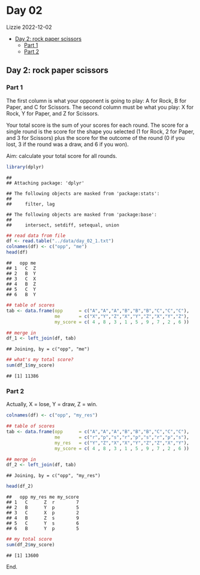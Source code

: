 Day 02
================
Lizzie
2022-12-02

- <a href="#day-2-rock-paper-scissors"
  id="toc-day-2-rock-paper-scissors">Day 2: rock paper scissors</a>
  - <a href="#part-1" id="toc-part-1">Part 1</a>
  - <a href="#part-2" id="toc-part-2">Part 2</a>

## Day 2: rock paper scissors

### Part 1

The first column is what your opponent is going to play: A for Rock, B
for Paper, and C for Scissors. The second column must be what you play:
X for Rock, Y for Paper, and Z for Scissors.

Your total score is the sum of your scores for each round. The score for
a single round is the score for the shape you selected (1 for Rock, 2
for Paper, and 3 for Scissors) plus the score for the outcome of the
round (0 if you lost, 3 if the round was a draw, and 6 if you won).

Aim: calculate your total score for all rounds.

``` r
library(dplyr)
```

    ## 
    ## Attaching package: 'dplyr'

    ## The following objects are masked from 'package:stats':
    ## 
    ##     filter, lag

    ## The following objects are masked from 'package:base':
    ## 
    ##     intersect, setdiff, setequal, union

``` r
## read data from file
df <- read.table("../data/day_02_1.txt")
colnames(df) <- c("opp", "me")
head(df)
```

    ##   opp me
    ## 1   C  Z
    ## 2   B  Y
    ## 3   C  X
    ## 4   B  Z
    ## 5   C  Y
    ## 6   B  Y

``` r
## table of scores
tab <- data.frame(opp      = c("A","A","A","B","B","B","C","C","C"),
                  me       = c("X","Y","Z","X","Y","Z","X","Y","Z"),
                  my_score = c( 4 , 8 , 3 , 1 , 5 , 9 , 7 , 2 , 6 ))

## merge in
df_1 <- left_join(df, tab)
```

    ## Joining, by = c("opp", "me")

``` r
## what's my total score?
sum(df_1$my_score)
```

    ## [1] 11386

### Part 2

Actually, X = lose, Y = draw, Z = win.

``` r
colnames(df) <- c("opp", "my_res")

## table of scores
tab <- data.frame(opp      = c("A","A","A","B","B","B","C","C","C"),
                  me       = c("r","p","s","r","p","s","r","p","s"),
                  my_res   = c("Y","Z","X","X","Y","Z","Z","X","Y"),
                  my_score = c( 4 , 8 , 3 , 1 , 5 , 9 , 7 , 2 , 6 ))

## merge in
df_2 <- left_join(df, tab)
```

    ## Joining, by = c("opp", "my_res")

``` r
head(df_2)
```

    ##   opp my_res me my_score
    ## 1   C      Z  r        7
    ## 2   B      Y  p        5
    ## 3   C      X  p        2
    ## 4   B      Z  s        9
    ## 5   C      Y  s        6
    ## 6   B      Y  p        5

``` r
## my total score
sum(df_2$my_score)
```

    ## [1] 13600

End.
